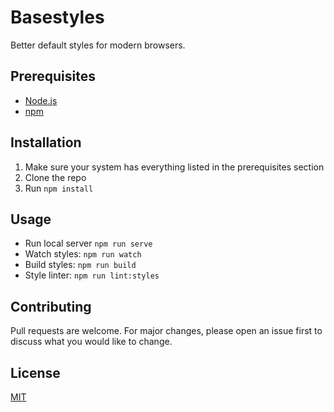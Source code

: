 # Basestyles

Better default styles for modern browsers.

## Prerequisites

- [Node.js](https://nodejs.org)
- [npm](https://www.npmjs.com)

## Installation

1. Make sure your system has everything listed in the prerequisites section
2. Clone the repo
3. Run `npm install`

## Usage

- Run local server `npm run serve`
- Watch styles: `npm run watch`
- Build styles: `npm run build`
- Style linter: `npm run lint:styles`

## Contributing
Pull requests are welcome. For major changes, please open an issue first to discuss what you would like to change.

## License
[MIT](https://choosealicense.com/licenses/mit/)